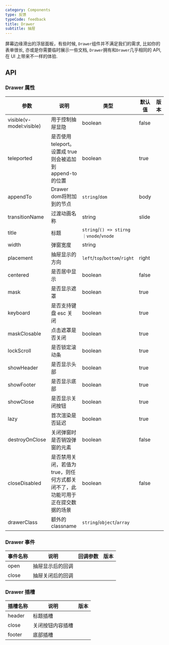 ```yaml
---
category: Components
type: 反馈
typeCode: feedback
title: Drawer
subtitle: 抽屉
---
```


屏幕边缘滑出的浮层面板，有些时候, `Drawer`组件并不满足我们的需求, 比如你的表单很长, 亦或是你需要临时展示一些文档, `Drawer`拥有和`Drawer`几乎相同的 API, 在 UI 上带来不一样的体验.

## API

### Drawer 属性

| 参数                       | 说明                                         | 类型                                    | 默认值   | 版本  |
|--------------------------|--------------------------------------------|---------------------------------------|-------|-----|
| visible(v-model:visible) | 用于控制抽屉显隐                                   | boolean                               | false |     |
| teleported               | 是否使用 teleport。设置成 true则会被追加到 append-to 的位置 | boolean                               | true  |     |
| appendTo                 | Drawer dom将附加到的节点                          | `string`/`dom`                        | body  |     |
| transitionName           | 过渡动画名称                                     | string                                | slide |     |
| title                    | 标题                                         | `string`/`() => stirng｜vnode`/`vnode` |       |     |
| width                    | 弹窗宽度                                       | string                                |       |     |
| placement                | 抽屉显示的方向                                    | `left`/`top`/`bottom`/`right`         | right |     |
| centered                 | 是否居中显示                                     | boolean                               | false |     |
| mask                     | 是否显示遮罩                                     | boolean                               | true  |     |
| keyboard                 | 是否支持键盘 esc 关闭                              | boolean                               | true  |     |
| maskClosable             | 点击遮罩是否关闭                                   | boolean                               | true  |     |
| lockScroll               | 是否锁定滚动条                                    | boolean                               | true  |     |
| showHeader               | 是否显示头部                                     | boolean                               | true  |     |
| showFooter               | 是否显示底部                                     | boolean                               | true  |     |
| showClose                | 是否显示关闭按钮                                   | boolean                               | true  |     |
| lazy                     | 首次渲染是否延迟                                   | boolean                               | true  |     |
| destroyOnClose           | 关闭弹窗时是否销毁弹窗的元素                             | boolean                               | false |     |
| closeDisabled            | 是否禁用关闭，若值为true，则任何方式都关闭不了，此功能可用于正在提交数据的场景  | boolean                               | false |     |
| drawerClass            | 额外的classname                               | `string`/`object`/`array`             |       |     |

### Drawer 事件

| 事件名称  | 说明       | 回调参数 | 版本    |
|-------|----------|------|-------|
| open  | 抽屉显示后的回调 |      |       |
| close | 抽屉关闭后的回调 |      |       |

### Drawer 插槽

| 插槽名称       | 说明       | 版本  |
|------------|----------|-----|
| header     | 标题插槽     |     |
| close      | 关闭按钮内容插槽 |     |
| footer     | 底部插槽     |     |
